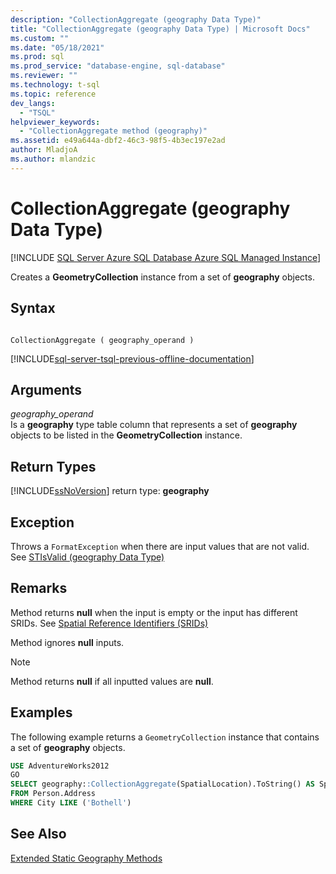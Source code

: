 ```yaml
---
description: "CollectionAggregate (geography Data Type)"
title: "CollectionAggregate (geography Data Type) | Microsoft Docs"
ms.custom: ""
ms.date: "05/18/2021"
ms.prod: sql
ms.prod_service: "database-engine, sql-database"
ms.reviewer: ""
ms.technology: t-sql
ms.topic: reference
dev_langs: 
  - "TSQL"
helpviewer_keywords: 
  - "CollectionAggregate method (geography)"
ms.assetid: e49a644a-dbf2-46c3-98f5-4b3ec197e2ad
author: MladjoA
ms.author: mlandzic 
---
```

# CollectionAggregate (geography Data Type)
[!INCLUDE [SQL Server Azure SQL Database Azure SQL Managed Instance](../../includes/applies-to-version/sql-asdb-asdbmi.md)]

Creates a **GeometryCollection** instance from a set of **geography** objects.
  
## Syntax  
  
```  
  
CollectionAggregate ( geography_operand )  
```  
  
[!INCLUDE[sql-server-tsql-previous-offline-documentation](../../includes/sql-server-tsql-previous-offline-documentation.md)]

## Arguments
 *geography_operand*  
 Is a **geography** type table column that represents a set of **geography** objects to be listed in the **GeometryCollection** instance.  
  
## Return Types  
 [!INCLUDE[ssNoVersion](../../includes/ssnoversion-md.md)] return type: **geography**  
  
## Exception  
 Throws a `FormatException` when there are input values that are not valid. See [STIsValid &#40;geography Data Type&#41;](../../t-sql/spatial-geography/stisvalid-geography-data-type.md)  
  
## Remarks  
 Method returns **null** when the input is empty or the input has different SRIDs. See [Spatial Reference Identifiers &#40;SRIDs&#41;](../../relational-databases/spatial/spatial-reference-identifiers-srids.md)  
  
 Method ignores **null** inputs.  
  
> [!NOTE]  
>  Method returns **null** if all inputted values are **null**.  
  
## Examples  
 The following example returns a `GeometryCollection` instance that contains a set of **geography** objects.  
  
 ```sql
 USE AdventureWorks2012  
 GO  
 SELECT geography::CollectionAggregate(SpatialLocation).ToString() AS SpatialLocation  
 FROM Person.Address  
 WHERE City LIKE ('Bothell')
 ```  
  
## See Also  
 [Extended Static Geography Methods](../../t-sql/spatial-geography/extended-static-geography-methods.md)  
  
  
